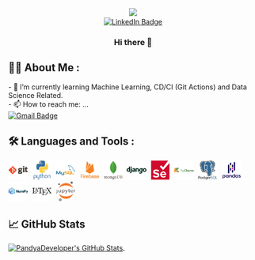 <div id="header" align="center">
  <img src="https://media.giphy.com/media/M9gbBd9nbDrOTu1Mqx/giphy.gif" width="100"/>
  <div id="badges">
  <a href="https://www.linkedin.com/in/pandyadeveloper/">
    <img src="https://img.shields.io/badge/LinkedIn-blue?style=for-the-badge&logo=linkedin&logoColor=white" alt="LinkedIn Badge"/>
  </a>
</div>
<h3>
  Hi there 👋
</h3>
</div>

## :man_technologist: About Me :
<div>
  - 🌱 I’m currently learning  Machine Learning, CD/CI (Git Actions) and Data Science Related.
  <br>
  - 📫 How to reach me: ...
  <br>
  <a href="https://mail.google.com/mail/u/0/?view=cm&fs=1&tf=1&source=mailto&to=pandyadeveloper@gmail.com">
    <img src="https://img.shields.io/badge/Gmail-D14836?style=for-the-badge&logo=gmail&logoColor=white" alt="Gmail Badge">
  </a>
</div>

## :hammer_and_wrench: Languages and Tools :
<div>
  <img src="https://github.com/devicons/devicon/blob/master/icons/git/git-original-wordmark.svg" title="Git" **alt="Git" width="40" height="40"/>&nbsp;
  <img src="https://github.com/devicons/devicon/blob/master/icons/python/python-original-wordmark.svg" title="python" **alt="python" width="40" height="40"/>&nbsp;
  <img src="https://github.com/devicons/devicon/blob/master/icons/mysql/mysql-original-wordmark.svg" title="MySQL"  alt="MySQL" width="40" height="40"/>&nbsp;
  <img src="https://github.com/devicons/devicon/blob/master/icons/firebase/firebase-plain-wordmark.svg" title="Firebase" alt="Firebase" width="40" height="40"/>&nbsp;
  <img src="https://github.com/devicons/devicon/blob/master/icons/mongodb/mongodb-original-wordmark.svg" title="MongoDB" alt="MongoDB" width="40" height="40"/>&nbsp;
  <img src="https://github.com/devicons/devicon/blob/master/icons/django/django-plain-wordmark.svg" title="django" alt="django" width="40" height="40"/>&nbsp;
  <img src="https://github.com/devicons/devicon/blob/master/icons/selenium/selenium-original.svg" title="selenium" alt="selenium" width="40" height="40"/>&nbsp;
  <img src="https://github.com/devicons/devicon/blob/master/icons/pycharm/pycharm-original-wordmark.svg" title="pycharm" alt="pycharm" width="40" height="40"/>&nbsp;
  <img src="https://github.com/devicons/devicon/blob/master/icons/postgresql/postgresql-original-wordmark.svg" title="postgresql" alt="postgresql" width="40" height="40"/>&nbsp;
  <img src="https://github.com/devicons/devicon/blob/master/icons/pandas/pandas-original-wordmark.svg" title="pandas" alt="pandas" width="40" height="40"/>&nbsp;
  <img src="https://github.com/devicons/devicon/blob/master/icons/numpy/numpy-original-wordmark.svg" title="numpy" alt="numpy" width="40" height="40"/>&nbsp;
  <img src="https://github.com/devicons/devicon/blob/master/icons/latex/latex-original.svg" title="latex" alt="latex" width="40" height="40"/>&nbsp;
  <img src="https://github.com/devicons/devicon/blob/master/icons/jupyter/jupyter-original-wordmark.svg" title="jupyter" alt="jupyter" width="40" height="40"/>&nbsp;
</div>


## &#x1f4c8; GitHub Stats
<a href="https://github.com/PandyaDeveloper">
  <img align="center" src="https://github-readme-stats.vercel.app/api?username=PandyaDeveloper&show_icons=true&line_height=27&count_private=true&&theme=radical" alt="PandyaDeveloper's GitHub Stats" />
</a>
<img src="https://komarev.com/ghpvc/?username=pandyadeveloper&style=flat-square&color=blue" alt=""/>
<!--
**PandyaDeveloper/PandyaDeveloper** is a ✨ _special_ ✨ repository because its `README.md` (this file) appears on your GitHub profile.

Here are some ideas to get you started:

- 🔭 I’m currently working on ...
- 👯 I’m looking to collaborate on ...
- 🤔 I’m looking for help with ...
- 💬 Ask me about ...
- 😄 Pronouns: ...
- ⚡ Fun fact: ...
-->
